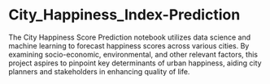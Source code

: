 # City_Happiness_Index-Prediction
The City Happiness Score Prediction notebook utilizes data science and machine learning to forecast happiness scores across various cities. By examining socio-economic, environmental, and other relevant factors, this project aspires to pinpoint key determinants of urban happiness, aiding city planners and stakeholders in enhancing quality of life.
